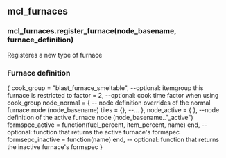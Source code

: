 ## mcl_furnaces

### mcl_furnaces.register_furnace(node_basename, furnace_definition)
Registeres a new type of furnace

### Furnace definition
{
	cook_group = "blast_furnace_smeltable", --optional: itemgroup this furnace is restricted to
	factor = 2, --optional: cook time factor when using cook_group
	node_normal = { -- node definition overrides of the normal furnace node (node_basename)
		tiles = {}, --...
	},
	node_active = { }, --node definition of the active furnace node (node_basename.."_active")
	formspec_active = function(fuel_percent, item_percent, name) end, --optional: function that returns the active furnace's formspec
	formsepc_inactive = function(name) end, -- optional: function that returns the inactive furnace's formspec
}
